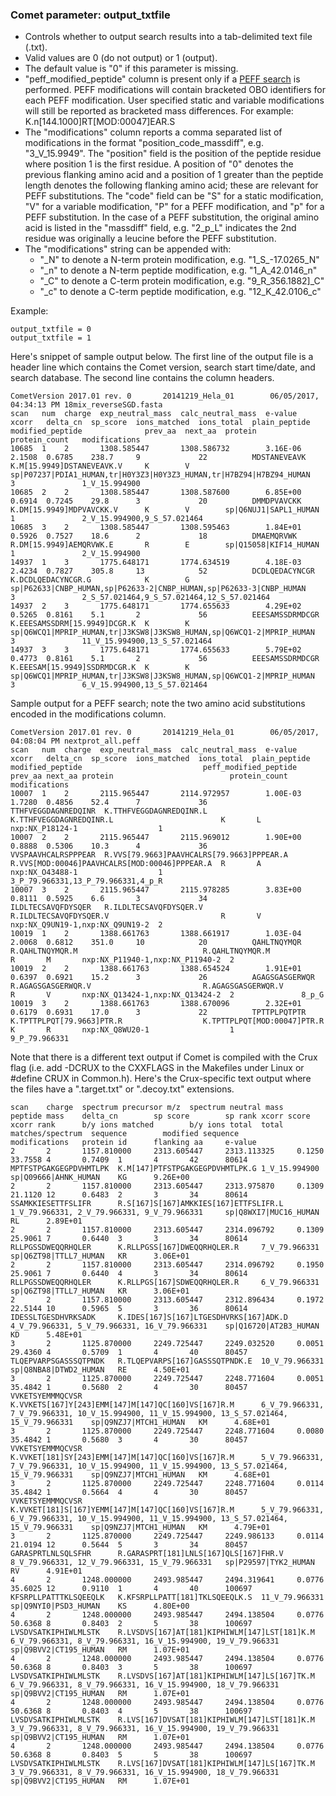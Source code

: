 ### Comet parameter: output_txtfile

- Controls whether to output search results into a tab-delimited text file (.txt).
- Valid values are 0 (do not output) or 1 (output).
- The default value is "0" if this parameter is missing.
- "peff\_modified\_peptide" column is present only if a [PEFF search](peff_format.html) is performed.
PEFF modifications will contain bracketed OBO identifiers for each PEFF modification.  User specified
static and variable modifications will still be reported as bracketed mass differences.  For
example:  K.n[144.1000]RT[MOD:00047]EAR.S
- The "modifications" column reports a comma separated list of modifications in the format
"position\_code\_massdiff", e.g. "3\_V\_15.9949".  The "position" field is the position of the peptide residue
where position 1 is the first residue.  A position of "0" denotes the previous flanking amino acid and a position
of 1 greater than the peptide length denotes the following flanking amino acid; these are relevant for
PEFF substitutions.  The "code" field can be "S" for a static modification, "V" for a variable modification,
"P" for a PEFF modification, and "p" for a PEFF substitution.  In the case of a PEFF substitution, the
original amino acid is listed in the "massdiff" field, e.g. "2\_p\_L" indicates the 2nd residue was originally
a leucine before the PEFF substitution.
- The "modifications" string can be appended with:
  - "\_N" to denote a N-term protein modification, e.g. "1\_S\_-17.0265\_N"
  - "\_n" to denote a N-term peptide modification, e.g. "1\_A\_42.0146\_n"
  - "\_C" to denote a C-term protein modification, e.g. "9\_R\_356.1882]_C"
  - "\_c" to denote a C-term peptide modification, e.g. "12\_K\_42.0106\_c"

Example:
```
output_txtfile = 0
output_txtfile = 1
```

Here's snippet of sample output below.  The first line of the output file is a
header line which contains the Comet version, search start time/date, and search
database.  The second line contains the column headers.

```
CometVersion 2017.01 rev. 0       20141219_Hela_01        06/05/2017, 04:34:13 PM 18mix_reverseSGD.fasta
scan   num  charge  exp_neutral_mass  calc_neutral_mass  e-value   xcorr   delta_cn  sp_score  ions_matched  ions_total  plain_peptide    modified_peptide              prev_aa  next_aa  protein                                                               protein_count   modifications
10685  1    2       1308.585447       1308.586732        3.16E-06  2.1508  0.6785    238.7     9             22          MDSTANEVEAVK     K.M[15.9949]DSTANEVEAVK.V     K        V        sp|P07237|PDIA1_HUMAN,tr|H0Y3Z3|H0Y3Z3_HUMAN,tr|H7BZ94|H7BZ94_HUMAN   3               1_V_15.994900
10685  2    2       1308.585447       1308.587600        6.85E+00  0.6914  0.7245    29.8      3             20          DMMDPVAVCKK      K.DM[15.9949]MDPVAVCKK.V      K        V        sp|Q6NUJ1|SAPL1_HUMAN                                                 1               2_V_15.994900,9_S_57.021464
10685  3    2       1308.585447       1308.595463        1.84E+01  0.5926  0.7527    18.6      2             18          DMAEMQRVWK       R.DM[15.9949]AEMQRVWK.E       R        E        sp|Q15058|KIF14_HUMAN                                                 1               2_V_15.994900
14937  1    3       1775.648171       1774.634519        4.18E-03  2.4234  0.7827    305.8     13            52          DCDLQEDACYNCGR   K.DCDLQEDACYNCGR.G            K        G        sp|P62633|CNBP_HUMAN,sp|P62633-2|CNBP_HUMAN,sp|P62633-3|CNBP_HUMAN    3               2_S_57.021464,9_S_57.021464,12_S_57.021464
14937  2    3       1775.648171       1774.655633        4.29E+02  0.5265  0.8161    5.1       2             56          EEESAMSSDRMDCGR  K.EEESAMSSDRM[15.9949]DCGR.K  K        K        sp|Q6WCQ1|MPRIP_HUMAN,tr|J3KSW8|J3KSW8_HUMAN,sp|Q6WCQ1-2|MPRIP_HUMAN  3               11_V_15.994900,13_S_57.021464
14937  3    3       1775.648171       1774.655633        5.79E+02  0.4773  0.8161    5.1       2             56          EEESAMSSDRMDCGR  K.EEESAM[15.9949]SSDRMDCGR.K  K        K        sp|Q6WCQ1|MPRIP_HUMAN,tr|J3KSW8|J3KSW8_HUMAN,sp|Q6WCQ1-2|MPRIP_HUMAN  3               6_V_15.994900,13_S_57.021464
```

Sample output for a PEFF search; note the two amino acid substitutions encoded in the modifications column.

```
CometVersion 2017.01 rev. 0       20141219_Hela_01        06/05/2017, 04:08:04 PM nextprot_all.peff
scan   num  charge  exp_neutral_mass  calc_neutral_mass  e-value   xcorr   delta_cn  sp_score  ions_matched  ions_total  plain_peptide        modified_peptide                           peff_modified_peptide                          prev_aa next_aa protein                          protein_count   modifications
10007  1    2       2115.965447       2114.972957        1.00E-03  1.7280  0.4856    52.4      7             36          TTHFVEGGDAGNREDQINR  K.TTHFVEGGDAGNREDQINR.L                    K.TTHFVEGGDAGNREDQINR.L                        K       L       nxp:NX_P18124-1                  1
10007  2    2       2115.965447       2115.969012        1.90E+00  0.8888  0.5306    10.3      4             36          VVSPAAVHCALRSPPPEAR  R.VVS[79.9663]PAAVHCALRS[79.9663]PPPEAR.A  R.VVS[MOD:00046]PAAVHCALRS[MOD:00046]PPPEAR.A  R       A       nxp:NX_O43488-1                  1               3_P_79.966331,13_P_79.966331,4_p_R
10007  3    2       2115.965447       2115.978285        3.83E+00  0.8111  0.5925    6.6       3             34          ILDLTECSAVQFDYSQER   R.ILDLTECSAVQFDYSQER.V                     R.ILDLTECSAVQFDYSQER.V                         R       V       nxp:NX_Q9UN19-1,nxp:NX_Q9UN19-2  2
10019  1    2       1388.661763       1388.661917        1.03E-04  2.0068  0.6812    351.0     10            20          QAHLTNQYMQR          R.QAHLTNQYMQR.M                            R.QAHLTNQYMQR.M                                R       M       nxp:NX_P11940-1,nxp:NX_P11940-2  2
10019  2    2       1388.661763       1388.654524        1.91E+01  0.6397  0.6921    15.2      3             26          AGAGSGASGERWQR       R.AGAGSGASGERWQR.V                         R.AGAGSGASGERWQR.V                             R       V       nxp:NX_Q13424-1,nxp:NX_Q13424-2  2               8_p_G
10019  3    2       1388.661763       1388.670096        2.32E+01  0.6179  0.6931    17.0      3             22          TPTTPLPQTPTR         K.TPTTPLPQT[79.9663]PTR.R                  K.TPTTPLPQT[MOD:00047]PTR.R                    K       R       nxp:NX_Q8WU20-1                  1               9_P_79.966331
```

Note that there is a different text output if Comet is compiled with the
Crux flag (i.e. add -DCRUX to the CXXFLAGS in the Makefiles under Linux or #define CRUX
in Common.h).  Here's the Crux-specific text output where the files have a
".target.txt" or ".decoy.txt" extensions.

```
scan    charge  spectrum precursor m/z  spectrum neutral mass   peptide mass    delta_cn        sp score        sp rank xcorr score     xcorr rank      b/y ions matched        b/y ions total  total matches/spectrum  sequence        modified sequence       modifications   protein id      flanking aa     e-value
2       2       1157.810000     2313.605447     2313.113325     0.1250  33.7558 4       0.7409  1       4       42      80614   MPTFSTPGAKGEGPDVHMTLPK  K.M[147]PTFSTPGAKGEGPDVHMTLPK.G 1_V_15.994900   sp|Q09666|AHNK_HUMAN    KG      9.26E+00
2       2       1157.810000     2313.605447     2313.975870     0.1309  21.1120 12      0.6483  2       3       34      80614   SSAMKKIESETTFSLIFR      R.S[167]S[167]AMKKIES[167]ETTFSLIFR.L   1_V_79.966331, 2_V_79.966331, 9_V_79.966331     sp|Q8WXI7|MUC16_HUMAN   RL      2.89E+01
2       2       1157.810000     2313.605447     2314.096792     0.1309  25.9061 7       0.6440  3       3       34      80614   RLLPGSSDWEQQRHQLER      K.RLLPGSS[167]DWEQQRHQLER.R     7_V_79.966331   sp|Q6ZT98|TTLL7_HUMAN   KR      3.06E+01
2       2       1157.810000     2313.605447     2314.096792     0.1950  25.9061 7       0.6440  4       3       34      80614   RLLPGSSDWEQQRHQLER      K.RLLPGS[167]SDWEQQRHQLER.R     6_V_79.966331   sp|Q6ZT98|TTLL7_HUMAN   KR      3.06E+01
2       2       1157.810000     2313.605447     2312.896434     0.1972  22.5144 10      0.5965  5       3       36      80614   IDESSLTGESDHVRKSADK     K.IDES[167]S[167]LTGESDHVRKS[167]ADK.D  4_V_79.966331, 5_V_79.966331, 16_V_79.966331    sp|Q16720|AT2B3_HUMAN   KD      5.48E+01
3       2       1125.870000     2249.725447     2249.032520     0.0051  29.4360 4       0.5709  1       4       40      80457   TLQEPVARPSGASSSQTPNDK   R.TLQEPVARPS[167]GASSSQTPNDK.E  10_V_79.966331  sp|Q8NBA8|DTWD2_HUMAN   RE      4.50E+01
3       2       1125.870000     2249.725447     2248.771604     0.0051  35.4842 1       0.5680  2       4       30      80457   VVKETSYEMMMQCVSR        K.VVKETS[167]Y[243]EMM[147]M[147]QC[160]VS[167]R.M      6_V_79.966331, 7_V_79.966331, 10_V_15.994900, 11_V_15.994900, 13_S_57.021464, 15_V_79.966331    sp|Q9NZJ7|MTCH1_HUMAN   KM      4.68E+01
3       2       1125.870000     2249.725447     2248.771604     0.0080  35.4842 1       0.5680  3       4       30      80457   VVKETSYEMMMQCVSR        K.VVKET[181]SY[243]EMM[147]M[147]QC[160]VS[167]R.M      5_V_79.966331, 7_V_79.966331, 10_V_15.994900, 11_V_15.994900, 13_S_57.021464, 15_V_79.966331    sp|Q9NZJ7|MTCH1_HUMAN   KM      4.68E+01
3       2       1125.870000     2249.725447     2248.771604     0.0114  35.4842 1       0.5664  4       4       30      80457   VVKETSYEMMMQCVSR        K.VVKET[181]S[167]YEMM[147]M[147]QC[160]VS[167]R.M      5_V_79.966331, 6_V_79.966331, 10_V_15.994900, 11_V_15.994900, 13_S_57.021464, 15_V_79.966331    sp|Q9NZJ7|MTCH1_HUMAN   KM      4.79E+01
3       2       1125.870000     2249.725447     2249.986133     0.0114  21.0194 12      0.5644  5       3       34      80457   GARASPRTLNLSQLSFHR      R.GARASPRT[181]LNLS[167]QLS[167]FHR.V   8_V_79.966331, 12_V_79.966331, 15_V_79.966331   sp|P29597|TYK2_HUMAN    RV      4.91E+01
4       2       1248.000000     2493.985447     2494.319641     0.0776  35.6025 12      0.9110  1       4       40      100697  KFSRPLLPATTTKLSQEEQLK   K.KFSRPLLPATT[181]TKLSQEEQLK.S  11_V_79.966331  sp|Q9NYI0|PSD3_HUMAN    KS      4.80E+00
4       2       1248.000000     2493.985447     2494.138504     0.0776  50.6368 8       0.8403  2       5       38      100697  LVSDVSATKIPHIWLMLSTK    R.LVSDVS[167]AT[181]KIPHIWLM[147]LST[181]K.M    6_V_79.966331, 8_V_79.966331, 16_V_15.994900, 19_V_79.966331    sp|Q9BVV2|CT195_HUMAN   RM      1.07E+01
4       2       1248.000000     2493.985447     2494.138504     0.0776  50.6368 8       0.8403  3       5       38      100697  LVSDVSATKIPHIWLMLSTK    R.LVSDVS[167]AT[181]KIPHIWLM[147]LS[167]TK.M    6_V_79.966331, 8_V_79.966331, 16_V_15.994900, 18_V_79.966331    sp|Q9BVV2|CT195_HUMAN   RM      1.07E+01
4       2       1248.000000     2493.985447     2494.138504     0.0776  50.6368 8       0.8403  4       5       38      100697  LVSDVSATKIPHIWLMLSTK    R.LVS[167]DVSAT[181]KIPHIWLM[147]LST[181]K.M    3_V_79.966331, 8_V_79.966331, 16_V_15.994900, 19_V_79.966331    sp|Q9BVV2|CT195_HUMAN   RM      1.07E+01
4       2       1248.000000     2493.985447     2494.138504     0.0776  50.6368 8       0.8403  5       5       38      100697  LVSDVSATKIPHIWLMLSTK    R.LVS[167]DVSAT[181]KIPHIWLM[147]LS[167]TK.M    3_V_79.966331, 8_V_79.966331, 16_V_15.994900, 18_V_79.966331    sp|Q9BVV2|CT195_HUMAN   RM      1.07E+01
```
